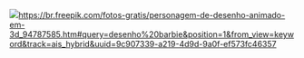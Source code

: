 ![](link)https://br.freepik.com/fotos-gratis/personagem-de-desenho-animado-em-3d_94787585.htm#query=desenho%20barbie&position=1&from_view=keyword&track=ais_hybrid&uuid=9c907339-a219-4d9d-9a0f-ef573fc46357

